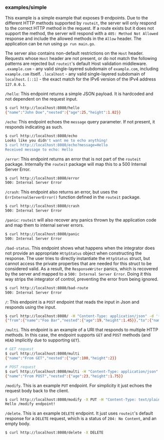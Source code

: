 ### examples/simple

This example is a simple example that exposes 9 endpoints.
Due to the different HTTP methods supported by `routeit`, the server will only respond to the correct HTTP method in the request.
If a route exists but it does not support the method, the server will respond with a `405: Method Not Allowed` response and include the allowed methods in the `Allow` header.
The application can be run using `go run main.go`.

The server also contains non-default restrictions on the `Host` header.
Requests whose `Host` header are not present, or do not match the following patterns are rejected but `routeit`'s default Host validation middleware.
`.example.com` - any valid single-layered subdomain of `example.com`, including `example.com` itself.
`.localhost` - any valid single-layered subdomain of `localhost`.
`[::1]` - the exact match for the IPv6 version of the IPv4 address `127.0.0.1`.

`/hello`: This endpoint returns a simple JSON payload. It is hardcoded and not dependent on the request input.

```bash
$ curl http://localhost:8080/hello
{"name":"John Doe","nested":{"age":25,"height":1.82}}
```

`/echo`: This endpoint echoes the `message` query parameter.
If not present, it responds indicating as such.

```bash
$ curl http://localhost:8080/echo
Looks like you didn't want me to echo anything!
$ curl http://localhost:8080/echo?message=Hello
Received message to echo: Hello
```

`/error`: This endpoint returns an error that is not part of the `routeit` package. Internally the `routeit` package will map this to a 500 Internal Server Error.

```bash
$ curl http://localhost:8080/error
500: Internal Server Error
```

`/crash`: This endpoint also returns an error, but uses the `ErrInternalServerError()` function defined in the `routeit` package.

```bash
$ curl http://localhost:8080/crash
500: Internal Server Error
```

`/panic`: `routeit` will also recover any panics thrown by the application code and map them to internal server errors.

```bash
$ curl http://localhost:8080/panic
500: Internal Server Error
```

`/bad-status`. This endpoint shows what happens when the integrator does not provide an appropriate `HttpStatus` object when constructing the response.
The user tries to directly instantiate the `HttpStatus` struct, but cannot access the private properties that are needed for this struct to be considered valid.
As a result, the `ResponseWriter` panics, which is recovered by the server and mapped to a `500: Internal Server Error`.
Doing it this way strips the integrator of control, preventing the error from being ignored.

```bash
$ curl http://localhost:8080/bad-route
500: Internal Server Error
```

`/`: This endpoint is a `POST` endpoint that reads the input in Json and responds using the input.

```bash
$ curl http://localhost:8080/ -H "Content-Type: application/json" -d '{"name": "Foo Bar", "nested": {"age": 19, "height": 1.45}}'
{"from":{"name":"Foo Bar","nested":{"age":19,"height":1.45}},"to":{"name":"Jane Doe","nested":{"age":29,"height":1.62}}}
```

`/multi`. This endpoint is an example of a URI that responds to multiple HTTP methods.
In this case, the endpoint supports `GET` and `POST` methods (and `HEAD` implicitly due to supporting `GET`).

```bash
# GET request
$ curl http://localhost:8080/multi
{"name":"From GET","nested":{"age":100,"height":2}}

# POST request
$ curl http://localhost:8080/multi -H "Content-Type: application/json" -d '{"age": 23, "height": 1.75}'
{"name":"From POST","nested":{"age":23,"height":1.75}}
```

`/modify`. This is an example `PUT` endpoint.
For simplicity it just echoes the request body back to the client.

```bash
$ curl http://localhost:8080/modify -X PUT -H "Content-Type: text/plain" -d 'Hello /modify endpoint!'
Hello /modify endpoint!
```

`/delete`. This is an example `DELETE` endpoint.
It just uses `routeit`'s default response for a `DELETE` request, which is a status of `204: No Content`, and an empty body.

```bash
$ curl http://localhost:8080/delete -X DELETE
```
